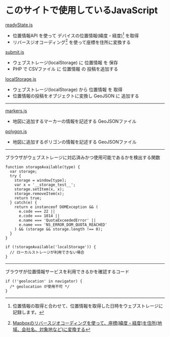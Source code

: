 # このサイトで使用しているJavaScript

[readyState.js](../js/readyState.js)
* 位置情報API を使って デバイスの位置情報(緯度・経度)[^4] を取得
* リバースジオコーディング[^5] を使って座標を住所に変換する

[^4]:位置情報の取得と合わせて、位置情報を取得した日時をウェブストレージに記録します。
[^5]:[Mapboxのリバースジオコーディングを使って、座標(緯度・経度)を住所(地域、会社名、対象地など)に変換する](https://docs.mapbox.com/api/search/geocoding/#reverse-geocoding)


[submit.js](../js/submit.js)
* ウェブストレージ(localStorage) に 位置情報 を 保存
* PHP で CSVファイル に 位置情報 の 投稿を追加する

[localStorage.js](../js/localStorage.js)
* ウェブストレージ(localStorage) から 位置情報 を 取得
* 位置情報の投稿をオブジェクトに変換し GeoJSON に 追加する

---

[markers.js](../js/markers.js)
* 地図に追加するマーカーの情報を記述する GeoJSONファイル

[polygon.js](../js/polygon.js)
* 地図に追加するポリゴンの情報を記述する GeoJSONファイル

***

ブラウザがウェブストレージに対応済みかつ使用可能であるかを検出する関数
```
function storageAvailable(type) {
  var storage;
  try {
    storage = window[type];
    var x = '__storage_test__';
    storage.setItem(x, x);
    storage.removeItem(x);
    return true;
  } catch(e) {
    return e instanceof DOMException && (
      e.code === 22 ||
      e.code === 1014 ||
      e.name === 'QuotaExceededError' ||
      e.name === 'NS_ERROR_DOM_QUOTA_REACHED'
    ) && (storage && storage.length !== 0);
  }
}
```
```
if (!storageAvailable('localStorage')) {
  // ローカルストレージが利用できない場合
}
```

---

ブラウザが位置情報サービスを利用できるかを確認するコード
```
if (!'geolocation' in navigator) {
  /* geolocation が使用不可 */
}
```
